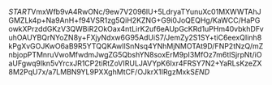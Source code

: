 $START$VmxWfb9vA4RwONc/9ew7V2096lU+5LdryaTYunuXc01MXWWTAhJGMZLk4p+Na9AnH+f94VSR1zg5QiH2KZNG+G9i0JoQEQHg/KaWCC/HaPGowkXPrzddGKzV3QWBiR2OkOax4ntLirK2uf6eAUpGcKRd1uPHm40vbkhDFvuhOAUYBQrNYoZN8y+FXjyNdxw6G95AdUiS7/JemZy2S1SY+tiC6eexQIinh8kPgXvGOJKwO6aB9R5YTQQKAwIlSnNsq4YNhMjNMOTAt9D/FNP2tNzQ/mZnbjopPTMnruVwoMfwdmJwgZG5QbshYN8soxErM9pI3MfOz7m6tlSjrpNt/iOaUFgwq9lkn5vYrcxJR1CP2tiRtZoVIRULJAVYpK6Ixr4FRSY7N2+YaRLsKzeZX8M2PqU7x/a7LMBN9YL9PXXghMtCF/OJkrX1IRgzMxkS$END$